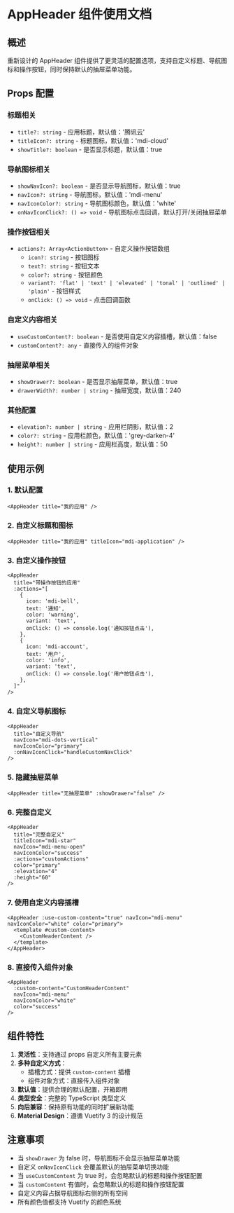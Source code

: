# AppHeader 组件使用文档

## 概述

重新设计的 AppHeader 组件提供了更灵活的配置选项，支持自定义标题、导航图标和操作按钮，同时保持默认的抽屉菜单功能。

## Props 配置

### 标题相关

- `title?: string` - 应用标题，默认值：'腾讯云'
- `titleIcon?: string` - 标题图标，默认值：'mdi-cloud'
- `showTitle?: boolean` - 是否显示标题，默认值：true

### 导航图标相关

- `showNavIcon?: boolean` - 是否显示导航图标，默认值：true
- `navIcon?: string` - 导航图标，默认值：'mdi-menu'
- `navIconColor?: string` - 导航图标颜色，默认值：'white'
- `onNavIconClick?: () => void` - 导航图标点击回调，默认打开/关闭抽屉菜单

### 操作按钮相关

- `actions?: Array<ActionButton>` - 自定义操作按钮数组
  - `icon?: string` - 按钮图标
  - `text?: string` - 按钮文本
  - `color?: string` - 按钮颜色
  - `variant?: 'flat' | 'text' | 'elevated' | 'tonal' | 'outlined' | 'plain'` - 按钮样式
  - `onClick: () => void` - 点击回调函数

### 自定义内容相关

- `useCustomContent?: boolean` - 是否使用自定义内容插槽，默认值：false
- `customContent?: any` - 直接传入的组件对象

### 抽屉菜单相关

- `showDrawer?: boolean` - 是否显示抽屉菜单，默认值：true
- `drawerWidth?: number | string` - 抽屉宽度，默认值：240

### 其他配置

- `elevation?: number | string` - 应用栏阴影，默认值：2
- `color?: string` - 应用栏颜色，默认值：'grey-darken-4'
- `height?: number | string` - 应用栏高度，默认值：50

## 使用示例

### 1. 默认配置

```vue
<AppHeader title="我的应用" />
```

### 2. 自定义标题和图标

```vue
<AppHeader title="我的应用" titleIcon="mdi-application" />
```

### 3. 自定义操作按钮

```vue
<AppHeader
  title="带操作按钮的应用"
  :actions="[
    {
      icon: 'mdi-bell',
      text: '通知',
      color: 'warning',
      variant: 'text',
      onClick: () => console.log('通知按钮点击'),
    },
    {
      icon: 'mdi-account',
      text: '用户',
      color: 'info',
      variant: 'text',
      onClick: () => console.log('用户按钮点击'),
    },
  ]"
/>
```

### 4. 自定义导航图标

```vue
<AppHeader
  title="自定义导航"
  navIcon="mdi-dots-vertical"
  navIconColor="primary"
  :onNavIconClick="handleCustomNavClick"
/>
```

### 5. 隐藏抽屉菜单

```vue
<AppHeader title="无抽屉菜单" :showDrawer="false" />
```

### 6. 完整自定义

```vue
<AppHeader
  title="完整自定义"
  titleIcon="mdi-star"
  navIcon="mdi-menu-open"
  navIconColor="success"
  :actions="customActions"
  color="primary"
  :elevation="4"
  :height="60"
/>
```

### 7. 使用自定义内容插槽

```vue
<AppHeader :use-custom-content="true" navIcon="mdi-menu" navIconColor="white" color="primary">
  <template #custom-content>
    <CustomHeaderContent />
  </template>
</AppHeader>
```

### 8. 直接传入组件对象

```vue
<AppHeader
  :custom-content="CustomHeaderContent"
  navIcon="mdi-menu"
  navIconColor="white"
  color="success"
/>
```

## 组件特性

1. **灵活性**：支持通过 props 自定义所有主要元素
2. **多种自定义方式**：
   - 插槽方式：提供 `custom-content` 插槽
   - 组件对象方式：直接传入组件对象
3. **默认值**：提供合理的默认配置，开箱即用
4. **类型安全**：完整的 TypeScript 类型定义
5. **向后兼容**：保持原有功能的同时扩展新功能
6. **Material Design**：遵循 Vuetify 3 的设计规范

## 注意事项

- 当 `showDrawer` 为 false 时，导航图标不会显示抽屉菜单功能
- 自定义 `onNavIconClick` 会覆盖默认的抽屉菜单切换功能
- 当 `useCustomContent` 为 true 时，会忽略默认的标题和操作按钮配置
- 当 `customContent` 有值时，会忽略默认的标题和操作按钮配置
- 自定义内容占据导航图标右侧的所有空间
- 所有颜色值都支持 Vuetify 的颜色系统
